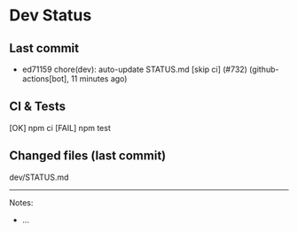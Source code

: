 # Dev Status

## Last commit
- ed71159 chore(dev): auto-update STATUS.md [skip ci] (#732) (github-actions[bot], 11 minutes ago)
## CI & Tests
[OK] npm ci
[FAIL] npm test

## Changed files (last commit)
dev/STATUS.md

---
Notes:
- ...
